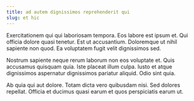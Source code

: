 ```yaml
---
title: ad autem dignissimos reprehenderit qui
slug: et hic
---
```


Exercitationem qui qui laboriosam tempora. Eos labore est ipsum et. Qui officia dolore quasi tenetur. Est ut accusantium. Doloremque ut nihil sapiente non quod. Ea voluptatem fugit velit dignissimos sed.

Nostrum sapiente neque rerum laborum non eos voluptate et. Quis accusamus quisquam quia. Iste placeat illum culpa. Iusto et atque dignissimos aspernatur dignissimos pariatur aliquid. Odio sint quia.

Ab quia qui aut dolore. Totam dicta vero quibusdam nisi. Sed dolores repellat. Officia et ducimus quasi earum et quos perspiciatis earum ut.
